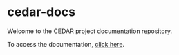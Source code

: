 # cedar-docs

Welcome to the CEDAR project documentation repository.

To access the documentation, [click here](https://github.com/metadatacenter/cedar-docs/wiki).
 